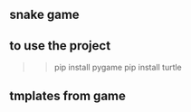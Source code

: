 ## snake game

## to use the project 
>> pip install pygame
>> pip install turtle
## tmplates from game 
